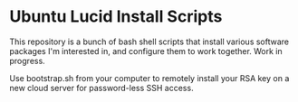 Ubuntu Lucid Install Scripts
============================

This repository is a bunch of bash shell scripts that install various software packages I'm interested in, and configure them to work together.  Work in progress.

Use bootstrap.sh from your computer to remotely install your RSA key on a new cloud server for password-less SSH access.